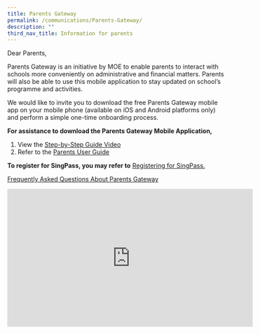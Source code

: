 ```yaml
---
title: Parents Gateway
permalink: /communications/Parents-Gateway/
description: ""
third_nav_title: Information for parents
---
```

Dear Parents,

  

Parents Gateway is an initiative by MOE to enable parents to interact with schools more conveniently on administrative&nbsp;and financial matters.&nbsp;Parents will also be able to use this mobile application to stay updated on school’s programme&nbsp;and activities.

  

We would like to invite you to download the free Parents Gateway mobile app on your mobile phone (available on iOS and Android platforms only) and perform a simple one-time onboarding process.

**For assistance to download the Parents Gateway Mobile Application,**
1. View the [Step-by-Step Guide Video ](https://www.youtube.com/watch?v=tW9jwyuovOo)
2. Refer to the [Parents User Guide]()

**To register for SingPass, you may&nbsp;refer to** [Registering for SingPass.](/files/Communications/Parents%20Gateway/Registering%20for%20SingPass.pdf)

[Frequently Asked Questions About Parents Gateway](/files/Communications/Parents%20Gateway/Frequently%20Asked%20Questions.pdf)

<iframe width="560" height="315" src="https://www.youtube.com/embed/tW9jwyuovOo" title="YouTube video player" frameborder="0" allow="accelerometer; autoplay; clipboard-write; encrypted-media; gyroscope; picture-in-picture" allowfullscreen=""></iframe>